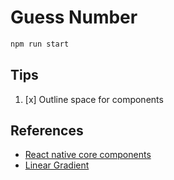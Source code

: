 # Guess Number

```sh
npm run start
```

## Tips

1. [x] Outline space for components

## References

- [React native core components](https://github.com/facebook/react-native/blob/main/packages/react-native/Libraries/Components/Button.js)
- [Linear Gradient](https://docs.expo.dev/versions/latest/sdk/linear-gradient/)
